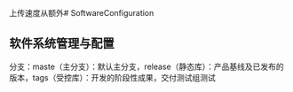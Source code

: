 上传速度从额外# SoftwareConfiguration
## 软件系统管理与配置
分支：maste（主分支）：默认主分支，release（静态库）：产品基线及已发布的版本，tags（受控库）：开发的阶段性成果，交付测试组测试
